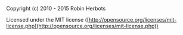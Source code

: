 Copyright (c) 2010 - 2015 Robin Herbots

Licensed under the MIT license ([http://opensource.org/licenses/mit-license.php](http://opensource.org/licenses/mit-license.php))
